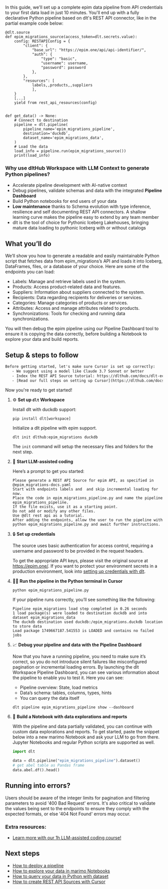 In this guide, we'll set up a complete epim data pipeline from API credentials to your first data load in just 10 minutes. You'll end up with a fully declarative Python pipeline based on dlt's REST API connector, like in the partial example code below:

```python-outcome
@dlt.source
def epim_migrations_source(access_token=dlt.secrets.value):
    config: RESTAPIConfig = {
        "client": {
            "base_url": "https://epim.one/api/api-identifier/",
            "auth": {
                "type": "basic",
                "username": username,
                "password": password
            },
        },
        "resources": [
            labels,,products,,suppliers
            ],
    }
    [...]
    yield from rest_api_resources(config)


def get_data() -> None:
    # Connect to destination
    pipeline = dlt.pipeline(
        pipeline_name='epim_migrations_pipeline',
        destination='duckdb',
        dataset_name='epim_migrations_data', 
    )
    # Load the data
    load_info = pipeline.run(epim_migrations_source())
    print(load_info) 
```

### Why use dltHub Workspace with LLM Context to generate Python pipelines?

- Accelerate pipeline development with AI-native context
- Debug pipelines, validate schemas and data with the integrated **Pipeline Dashboard**
- Build Python notebooks for end users of your data
- **Low maintenance** thanks to Schema evolution with type inference, resilience and self documenting REST API connectors. A shallow learning curve makes the pipeline easy to extend by any team member
- dlt is the tool of choice for Pythonic Iceberg Lakehouses, bringing mature data loading to pythonic Iceberg with or without catalogs

## What you’ll do

We’ll show you how to generate a readable and easily maintainable Python script that fetches data from epim_migrations’s API and loads it into Iceberg, DataFrames, files, or a database of your choice. Here are some of the endpoints you can load:

- Labels: Manage and retrieve labels used in the system.
- Products: Access product-related data and features.
- Suppliers: Information about suppliers connected to the system.
- Recipients: Data regarding recipients for deliveries or services.
- Categories: Manage categories of products or services.
- Attributes: Access and manage attributes related to products.
- Synchronizations: Tools for checking and running data synchronizations.

You will then debug the epim pipeline using our Pipeline Dashboard tool to ensure it is copying the data correctly, before building a Notebook to explore your data and build reports.

## Setup & steps to follow

```default
Before getting started, let's make sure Cursor is set up correctly:
   - We suggest using a model like Claude 3.7 Sonnet or better
   - Index the REST API Source tutorial: https://dlthub.com/docs/dlt-ecosystem/verified-sources/rest_api/ and add it to context as **@dlt rest api**
   - [Read our full steps on setting up Cursor](https://dlthub.com/docs/dlt-ecosystem/llm-tooling/cursor-restapi#23-configuring-cursor-with-documentation)
```

Now you're ready to get started!

1. ⚙️ **Set up `dlt` Workspace**
    
    Install dlt with duckdb support:
    ```shell
    pip install dlt[workspace]
    ```

    Initialize a dlt pipeline with epim support.
    ```shell
    dlt init dlthub:epim_migrations duckdb
    ```

    The `init` command will setup the necessary files and folders for the next step.
    
2. 🤠 **Start LLM-assisted coding**
    
    Here’s a prompt to get you started:
    
    ```prompt
    Please generate a REST API Source for epim API, as specified in @epim_migrations-docs.yaml 
    Start with endpoints labels and  and skip incremental loading for now. 
    Place the code in epim_migrations_pipeline.py and name the pipeline epim_migrations_pipeline. 
    If the file exists, use it as a starting point. 
    Do not add or modify any other files. 
    Use @dlt rest api as a tutorial. 
    After adding the endpoints, allow the user to run the pipeline with python epim_migrations_pipeline.py and await further instructions.
    ```

    
3. 🔒 **Set up credentials** 
    
    The source uses basic authentication for access control, requiring a username and password to be provided in the request headers.
    
    To get the appropriate API keys, please visit the original source at https://epim.one/.
    If you want to protect your environment secrets in a production environment, look into [setting up credentials with dlt](https://dlthub.com/docs/walkthroughs/add_credentials).
    
4. 🏃‍♀️ **Run the pipeline in the Python terminal in Cursor**
    
    ```shell
    python epim_migrations_pipeline.py
    ```
    
    If your pipeline runs correctly, you’ll see something like the following:
    
    ```shell
    Pipeline epim_migrations load step completed in 0.26 seconds
    1 load package(s) were loaded to destination duckdb and into dataset epim_migrations_data
    The duckdb destination used duckdb:/epim_migrations.duckdb location to store data
    Load package 1749667187.541553 is LOADED and contains no failed jobs
    ```
    
5. 📈 **Debug your pipeline and data with the Pipeline Dashboard**

    Now that you have a running pipeline, you need to make sure it’s correct, so you do not introduce silent failures like misconfigured pagination or incremental loading errors. By launching the dlt Workspace Pipeline Dashboard, you can see various information about the pipeline to enable you to test it. Here you can see:
    - Pipeline overview: State, load metrics
    - Data’s schema: tables, columns, types, hints
    - You can query the data itself
    
    ```shell
    dlt pipeline epim_migrations_pipeline show --dashboard
    ```
    
6. 🐍 **Build a Notebook with data explorations and reports**

    With the pipeline and data partially validated, you can continue with custom data explorations and reports. To get started, paste the snippet below into a new marimo Notebook and ask your LLM to go from there. Jupyter Notebooks and regular Python scripts are supported as well.

    
    ```python
    import dlt

   data = dlt.pipeline("epim_migrations_pipeline").dataset()
   # get abel table as Pandas frame
   data.abel.df().head()
    ```

## Running into errors?

Users should be aware of the integer limits for pagination and filtering parameters to avoid '400 Bad Request' errors. It's also critical to validate the values being sent to the endpoints to ensure they comply with the expected formats, or else '404 Not Found' errors may occur.

### Extra resources:

- [Learn more with our 1h LLM-assisted coding course!](https://www.youtube.com/watch?v=GGid70rnJuM)

## Next steps

- [How to deploy a pipeline](https://dlthub.com/docs/walkthroughs/deploy-a-pipeline)
- [How to explore your data in marimo Notebooks](https://dlthub.com/docs/general-usage/dataset-access/marimo)
- [How to query your data in Python with dataset](https://dlthub.com/docs/general-usage/dataset-access/dataset)
- [How to create REST API Sources with Cursor](https://dlthub.com/docs/dlt-ecosystem/llm-tooling/cursor-restapi)